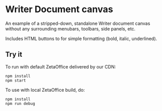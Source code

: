 # Writer Document canvas

An example of a stripped-down, standalone Writer document canvas without any surrounding menubars,
toolbars, side panels, etc.

Includes HTML buttons to for simple formatting (bold, italic, underlined).

## Try it

To run with default ZetaOffice delivered by our CDN:

```
npm install
npm start
```

To use with local ZetaOffice build, do:

```
npm install
npm run debug
```
